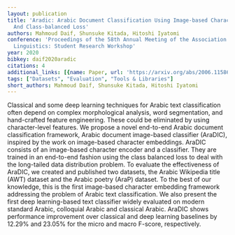 ```yaml
---
layout: publication
title: 'Aradic: Arabic Document Classification Using Image-based Character Embeddings
  And Class-balanced Loss'
authors: Mahmoud Daif, Shunsuke Kitada, Hitoshi Iyatomi
conference: 'Proceedings of the 58th Annual Meeting of the Association for Computational
  Linguistics: Student Research Workshop'
year: 2020
bibkey: daif2020aradic
citations: 4
additional_links: [{name: Paper, url: 'https://arxiv.org/abs/2006.11586'}]
tags: ["Datasets", "Evaluation", "Tools & Libraries"]
short_authors: Mahmoud Daif, Shunsuke Kitada, Hitoshi Iyatomi
---
```

Classical and some deep learning techniques for Arabic text classification
often depend on complex morphological analysis, word segmentation, and
hand-crafted feature engineering. These could be eliminated by using
character-level features. We propose a novel end-to-end Arabic document
classification framework, Arabic document image-based classifier (AraDIC),
inspired by the work on image-based character embeddings. AraDIC consists of an
image-based character encoder and a classifier. They are trained in an
end-to-end fashion using the class balanced loss to deal with the long-tailed
data distribution problem. To evaluate the effectiveness of AraDIC, we created
and published two datasets, the Arabic Wikipedia title (AWT) dataset and the
Arabic poetry (AraP) dataset. To the best of our knowledge, this is the first
image-based character embedding framework addressing the problem of Arabic text
classification. We also present the first deep learning-based text classifier
widely evaluated on modern standard Arabic, colloquial Arabic and classical
Arabic. AraDIC shows performance improvement over classical and deep learning
baselines by 12.29% and 23.05% for the micro and macro F-score, respectively.